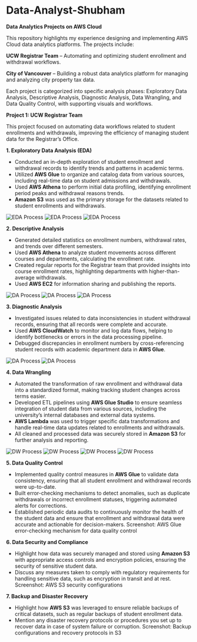 # Data-Analyst-Shubham

**Data Analytics Projects on AWS Cloud**

This repository highlights my experience designing and implementing AWS Cloud data analytics platforms. The projects include:

**UCW Registrar Team** – Automating and optimizing student enrollment and withdrawal workflows.

**City of Vancouver** – Building a robust data analytics platform for managing and analyzing city property tax data.

Each project is categorized into specific analysis phases: Exploratory Data Analysis, Descriptive Analysis, Diagnostic Analysis, Data Wrangling, and Data Quality Control, with supporting visuals and workflows.

**Project 1: UCW Registrar Team**

This project focused on automating data workflows related to student enrollments and withdrawals, improving the efficiency of managing student data for the Registrar’s Office.

**1. Exploratory Data Analysis (EDA)**
   - Conducted an in-depth exploration of student enrollment and withdrawal records to identify trends and patterns in academic terms.
   - Utilized **AWS Glue** to organize and catalog data from various sources, including real-time data on student admissions and withdrawals.
   - Used **AWS Athena** to perform initial data profiling, identifying enrollment period peaks and withdrawal reasons trends.
   - **Amazon S3** was used as the primary storage for the datasets related to student enrollments and withdrawals.

![EDA Process](https://raw.githubusercontent.com/ShubhamSharmaMBA/Data-Analyst-Shubham/main/images/Week%202%20CP%201.png)
![EDA Process](https://raw.githubusercontent.com/ShubhamSharmaMBA/Data-Analyst-Shubham/main/images/Week%202%20CP%202.png)
![EDA Process](https://raw.githubusercontent.com/ShubhamSharmaMBA/Data-Analyst-Shubham/main/images/Week%203%20CP%201.png)


**2. Descriptive Analysis**
   - Generated detailed statistics on enrollment numbers, withdrawal rates, and trends over different semesters.
   - Used **AWS Athena** to analyze student movements across different courses and departments, calculating the enrollment rate.
   - Created regular reports for the Registrar team that provided insights into course enrollment rates, highlighting departments with higher-than-average withdrawals.
   - Used **AWS EC2** for information sharing and publishing the reports.
     
![DA Process](https://raw.githubusercontent.com/ShubhamSharmaMBA/Data-Analyst-Shubham/main/images/Week%204%20CP%201.png)
![DA Process](https://raw.githubusercontent.com/ShubhamSharmaMBA/Data-Analyst-Shubham/main/images/Week%204%20WA%204.png)
![DA Process](https://raw.githubusercontent.com/ShubhamSharmaMBA/Data-Analyst-Shubham/main/images/Week%204%20WA%206.png)

**3. Diagnostic Analysis**
   - Investigated issues related to data inconsistencies in student withdrawal records, ensuring that all records were complete and accurate.
   - Used **AWS CloudWatch** to monitor and log data flows, helping to identify bottlenecks or errors in the data processing pipeline.
   - Debugged discrepancies in enrollment numbers by cross-referencing student records with academic department data in **AWS Glue**.

![DA Process](https://raw.githubusercontent.com/ShubhamSharmaMBA/Data-Analyst-Shubham/main/images/Week%208%20CP%201.png)
![DA Process](https://raw.githubusercontent.com/ShubhamSharmaMBA/Data-Analyst-Shubham/main/images/Week%209%20CP%201.png)

**4. Data Wrangling**
   - Automated the transformation of raw enrollment and withdrawal data into a standardized format, making tracking student changes across terms easier.
   - Developed ETL pipelines using **AWS Glue Studio** to ensure seamless integration of student data from various sources, including the university’s internal databases and external data systems.
   - **AWS Lambda** was used to trigger specific data transformations and handle real-time data updates related to enrollments and withdrawals.
   - All cleaned and processed data was securely stored in **Amazon S3** for further analysis and reporting.

![DW Process](https://raw.githubusercontent.com/ShubhamSharmaMBA/Data-Analyst-Shubham/main/images/DP%201%20-%20ETL%20pipelines%20-%20Draw%201.png)
![DW Process](https://raw.githubusercontent.com/ShubhamSharmaMBA/Data-Analyst-Shubham/main/images/DP%201%20-%20ETL%20pipelines%20-%20Draw%202.png)
![DW Process](https://raw.githubusercontent.com/ShubhamSharmaMBA/Data-Analyst-Shubham/main/images/DP%201%20-%20ETL%20pipelines%20-%20Draw%203.png)
![DW Process](https://raw.githubusercontent.com/ShubhamSharmaMBA/Data-Analyst-Shubham/main/images/DP%201%20-%20ETL%20pipelines%20-%20AWS%20Glue.png)



**5. Data Quality Control**
   - Implemented quality control measures in **AWS Glue** to validate data consistency, ensuring that all student enrollment and withdrawal records were up-to-date.
   - Built error-checking mechanisms to detect anomalies, such as duplicate withdrawals or incorrect enrollment statuses, triggering automated alerts for corrections.
   - Established periodic data audits to continuously monitor the health of the student data and ensure that enrollment and withdrawal data were accurate and actionable for decision-makers.
Screenshot: AWS Glue error-checking mechanism for data quality control

**6. Data Security and Compliance**
   - Highlight how data was securely managed and stored using **Amazon S3** with appropriate access controls and encryption policies, ensuring the security of sensitive student data.
   - Discuss any measures taken to comply with regulatory requirements for handling sensitive data, such as encryption in transit and at rest.
Screenshot: AWS S3 security configurations

**7. Backup and Disaster Recovery**
   - Highlight how **AWS S3** was leveraged to ensure reliable backups of critical datasets, such as regular backups of student enrollment data.
   - Mention any disaster recovery protocols or procedures you set up to recover data in case of system failure or corruption.
Screenshot: Backup configurations and recovery protocols in S3





